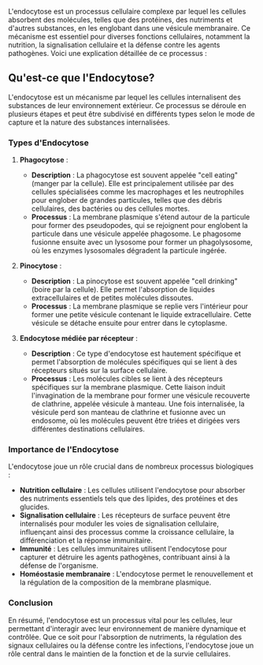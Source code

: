 L'endocytose est un processus cellulaire complexe par lequel les cellules absorbent des molécules, telles que des protéines, des nutriments et d'autres substances, en les englobant dans une vésicule membranaire. Ce mécanisme est essentiel pour diverses fonctions cellulaires, notamment la nutrition, la signalisation cellulaire et la défense contre les agents pathogènes. Voici une explication détaillée de ce processus :

## Qu'est-ce que l'Endocytose?

L'endocytose est un mécanisme par lequel les cellules internalisent des substances de leur environnement extérieur. Ce processus se déroule en plusieurs étapes et peut être subdivisé en différents types selon le mode de capture et la nature des substances internalisées.

### Types d'Endocytose

1. **Phagocytose** :
    - **Description** : La phagocytose est souvent appelée "cell eating" (manger par la cellule). Elle est principalement utilisée par des cellules spécialisées comme les macrophages et les neutrophiles pour englober de grandes particules, telles que des débris cellulaires, des bactéries ou des cellules mortes.
    - **Processus** : La membrane plasmique s'étend autour de la particule pour former des pseudopodes, qui se rejoignent pour englobent la particule dans une vésicule appelée phagosome. Le phagosome fusionne ensuite avec un lysosome pour former un phagolysosome, où les enzymes lysosomales dégradent la particule ingérée.

2. **Pinocytose** :
    - **Description** : La pinocytose est souvent appelée "cell drinking" (boire par la cellule). Elle permet l'absorption de liquides extracellulaires et de petites molécules dissoutes.
    - **Processus** : La membrane plasmique se replie vers l'intérieur pour former une petite vésicule contenant le liquide extracellulaire. Cette vésicule se détache ensuite pour entrer dans le cytoplasme.

3. **Endocytose médiée par récepteur** :
    - **Description** : Ce type d'endocytose est hautement spécifique et permet l'absorption de molécules spécifiques qui se lient à des récepteurs situés sur la surface cellulaire.
    - **Processus** : Les molécules cibles se lient à des récepteurs spécifiques sur la membrane plasmique. Cette liaison induit l'invagination de la membrane pour former une vésicule recouverte de clathrine, appelée vésicule à manteau. Une fois internalisée, la vésicule perd son manteau de clathrine et fusionne avec un endosome, où les molécules peuvent être triées et dirigées vers différentes destinations cellulaires.

### Importance de l'Endocytose

L'endocytose joue un rôle crucial dans de nombreux processus biologiques :

- **Nutrition cellulaire** : Les cellules utilisent l'endocytose pour absorber des nutriments essentiels tels que des lipides, des protéines et des glucides.
- **Signalisation cellulaire** : Les récepteurs de surface peuvent être internalisés pour moduler les voies de signalisation cellulaire, influençant ainsi des processus comme la croissance cellulaire, la différenciation et la réponse immunitaire.
- **Immunité** : Les cellules immunitaires utilisent l'endocytose pour capturer et détruire les agents pathogènes, contribuant ainsi à la défense de l'organisme.
- **Homéostasie membranaire** : L'endocytose permet le renouvellement et la régulation de la composition de la membrane plasmique.

### Conclusion

En résumé, l'endocytose est un processus vital pour les cellules, leur permettant d'interagir avec leur environnement de manière dynamique et contrôlée. Que ce soit pour l'absorption de nutriments, la régulation des signaux cellulaires ou la défense contre les infections, l'endocytose joue un rôle central dans le maintien de la fonction et de la survie cellulaires.